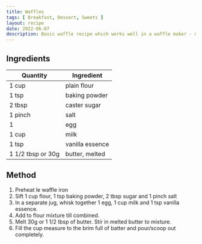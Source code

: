```yaml
---
title: Waffles
tags: [ Breakfast, Dessert, Sweets ]
layout: recipe
date: 2022-06-07
description: Basic waffle recipe which works well in a waffle maker - makes 2 large waffles
---
```

## Ingredients

|Quantity|Ingredient
|-|-
|1 cup|plain flour
|1 tsp|baking powder
|2 tbsp|caster sugar
|1 pinch|salt
|1|egg
|1 cup|milk
|1 tsp|vanilla essence
|1 1/2 tbsp or 30g|butter, melted


## Method

1. Preheat le waffle iron
2. Sift 1 cup flour, 1 tsp baking powder, 2 tbsp sugar and 1 pinch salt
3. In a separate jug, whisk together 1 egg, 1 cup milk and 1 tsp vanilla essence. 
4. Add to flour mixture till combined. 
5. Melt 30g or 1 1/2 tbsp of butter. Stir in melted butter to mixture.
6. Fill the cup measure to the brim full of batter and pour/scoop out completely.

    

